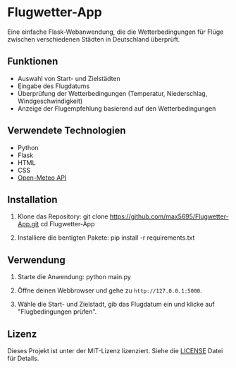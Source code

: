 # Flugwetter-App

Eine einfache Flask-Webanwendung, die die Wetterbedingungen für Flüge zwischen verschiedenen Städten in Deutschland überprüft.

## Funktionen

- Auswahl von Start- und Zielstädten
- Eingabe des Flugdatums
- Überprüfung der Wetterbedingungen (Temperatur, Niederschlag, Windgeschwindigkeit)
- Anzeige der Flugempfehlung basierend auf den Wetterbedingungen

## Verwendete Technologien

- Python
- Flask
- HTML
- CSS
- [Open-Meteo API](https://open-meteo.com/)

## Installation

1. Klone das Repository:
git clone https://github.com/max5695/Flugwetter-App.git
cd Flugwetter-App

2. Installiere die bentigten Pakete:
pip install -r requirements.txt

## Verwendung
1. Starte die Anwendung:
python main.py

2. Öffne deinen Webbrowser und gehe zu `http://127.0.0.1:5000`.

3. Wähle die Start- und Zielstadt, gib das Flugdatum ein und klicke auf "Flugbedingungen prüfen".

## Lizenz

Dieses Projekt ist unter der MIT-Lizenz lizenziert. Siehe die [LICENSE](LICENSE) Datei für Details.
